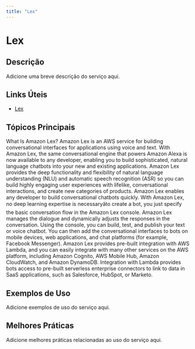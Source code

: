 ```yaml
---
title: "Lex"
---
```


# Lex

## Descrição

Adicione uma breve descrição do serviço aqui.

## Links Úteis

- [Lex](https://docs.aws.amazon.com/lex/latest/dg/what-is.html)

## Tópicos Principais

What Is Amazon Lex?
Amazon Lex is an AWS service for building conversational interfaces for applications using
        voice and text. With Amazon Lex, the same conversational engine that powers Amazon Alexa is
        now available to any developer, enabling you to build sophisticated, natural language
        chatbots into your new and existing applications. Amazon Lex provides the deep functionality
        and flexibility of natural language understanding (NLU) and automatic speech recognition
        (ASR) so you can build highly engaging user experiences with lifelike, conversational
        interactions, and create new categories of products.
Amazon Lex enables any developer to build conversational chatbots quickly. With Amazon Lex,
        no deep learning expertise is necessaryâto create a bot, you just specify the basic
        conversation flow in the Amazon Lex console. Amazon Lex manages the dialogue and dynamically
        adjusts the responses in the conversation. Using the console, you can build, test, and
        publish your text or voice chatbot. You can then add the conversational interfaces to bots
        on mobile devices, web applications, and chat platforms (for example, Facebook Messenger). 
Amazon Lex provides pre-built integration with AWS Lambda, and you can easily integrate with
        many other services on the AWS platform, including Amazon Cognito, AWS Mobile Hub, Amazon CloudWatch, and
        Amazon DynamoDB. Integration with Lambda provides bots access to pre-built serverless enterprise
        connectors to link to data in SaaS applications, such as Salesforce, HubSpot, or
        Marketo.


## Exemplos de Uso

Adicione exemplos de uso do serviço aqui.

## Melhores Práticas

Adicione melhores práticas relacionadas ao uso do serviço aqui.
